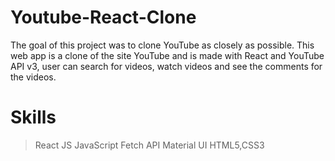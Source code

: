 # Youtube-React-Clone
The goal of this project was to clone YouTube as closely as possible. This web app is a clone of the site YouTube and is made with React and YouTube API v3, user can search for videos, watch videos and see the comments for the videos.

# Skills 
> React JS
> JavaScript
> Fetch API
> Material UI
> HTML5,CSS3
